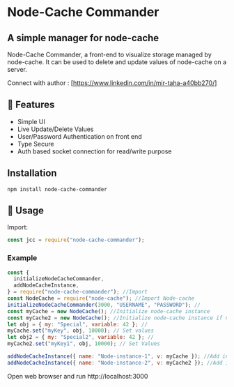 # Node-Cache Commander

## A simple manager for node-cache

Node-Cache Commander, a front-end to visualize storage managed by node-cache. It can be used to delete and update values of node-cache on a server.

Connect with author : [https://www.linkedin.com/in/mir-taha-a40bb270/]

## 🎯 Features

- Simple UI
- Live Update/Delete Values
- User/Password Authentication on front end
- Type Secure
- Auth based socket connection for read/write purpose

## Installation

```npm
npm install node-cache-commander
```

## 🚀 Usage

Import:

```javascript
const jcc = require("node-cache-commander");
```

### Example

```javascript
const {
  initializeNodeCacheCommander,
  addNodeCacheInstance,
} = require("node-cache-commander"); //Import
const NodeCache = require("node-cache"); //Import Node-cache
initializeNodeCacheCommander(3000, "USERNAME", "PASSWORD"); //
const myCache = new NodeCache(); //Initialize node-cache instance
const myCache2 = new NodeCache(); //Initialize node-cache instance if needed (just for example here)
let obj = { my: "Special", variable: 42 }; //
myCache.set("myKey", obj, 10000); // Set values
let obj2 = { my: "Special2", variable: 42 }; //
myCache2.set("myKey1", obj, 10000); // Set Values

addNodeCacheInstance({ name: "Node-instance-1", v: myCache }); //Add instance to node-cache-commander to monitor
addNodeCacheInstance({ name: "Node-instance-2", v: myCache2 }); //Add instance to node-cache-commander to monitor
```

Open web browser and run http://localhost:3000
